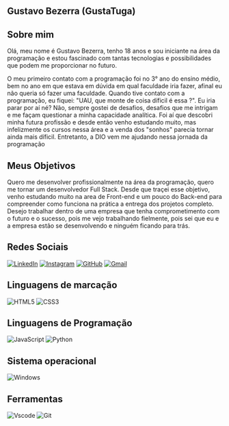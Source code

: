 ## Gustavo Bezerra (GustaTuga)

## Sobre mim
Olá, meu nome é Gustavo Bezerra, tenho 18 anos e sou iniciante na área da programação e estou fascinado com tantas tecnologias e possibilidades que podem me proporcionar no futuro.

O meu primeiro contato com a programação foi no 3° ano do ensino médio, bem no ano em que estava em dúvida em qual faculdade iria fazer, afinal eu não queria só fazer uma faculdade. Quando tive contato com a programação, eu fiquei: "UAU, que monte de coisa díficil é essa ?". Eu iria parar por aí né? Não, sempre gostei de desafios, desafios que me intrigam e me façam questionar a minha capacidade analítica. Foi aí que descobri minha futura profissão e desde então venho estudando muito, mas infelizmente os cursos nessa área e a venda dos "sonhos" parecia tornar ainda mais díficil. Entretanto, a DIO vem me ajudando nessa jornada da programação

## Meus Objetivos

Quero me desenvolver profissionalmente na área da programação, quero me tornar um desenvolvedor Full Stack. Desde que traçei esse objetivo, venho estudando muito na area de Front-end e um pouco do Back-end para compreender como funciona na prática a entrega dos projetos completo. Desejo trabalhar dentro de uma empresa que tenha comprometimento com o futuro e o sucesso, pois me vejo trabalhando fielmente, pois sei que eu e a empresa estão se desenvolvendo e ninguém ficando para trás.

## Redes Sociais

[![LinkedIn](https://img.shields.io/badge/LinkedIn-0077B5?style=for-the-badge&logo=linkedin&logoColor=white)](https://www.linkedin.com/in/gustavo-bezerra-450569289/)                                                                                                       [![Instagram](https://img.shields.io/badge/-Instagram-%23E4405F?style=for-the-badge&logo=instagram&logoColor=white)](https://www.instagram.com/gustatuga/)                                                                                                                      [![GitHub](https://img.shields.io/badge/GitHub-100000?style=for-the-badge&logo=github&logoColor=white)](https://github.com/GustaTuga)                                                                                                                       [![Gmail](https://img.shields.io/badge/Gmail-333333?style=for-the-badge&logo=gmail&logoColor=red)](mailto:gustavo.b.souza002@gmail.com)

## Linguagens de marcação

![HTML5](https://img.shields.io/badge/HTML5-E34F26?style=for-the-badge&logo=html5&logoColor=white)                                                                                                                  ![CSS3](https://img.shields.io/badge/CSS3-1572B6?style=for-the-badge&logo=css3&logoColor=white)


## Linguagens de Programação

![JavaScript](https://img.shields.io/badge/JavaScript-F7DF1E?style=for-the-badge&logo=javascript&logoColor=black)
                                                                    ![Python](https://img.shields.io/badge/python-3670A0?style=for-the-badge&logo=python&logoColor=ffdd54)

## Sistema operacional

![Windows](https://img.shields.io/badge/Windows-000?style=for-the-badge&logo=windows&logoColor=2CA5E0)

## Ferramentas

![Vscode](https://img.shields.io/badge/Vscode-007ACC?style=for-the-badge&logo=visual-studio-code&logoColor=white)
                                                                    ![Git](https://img.shields.io/badge/GIT-E44C30?style=for-the-badge&logo=git&logoColor=white)

